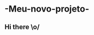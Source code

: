 # -Meu-novo-projeto-
## Hi there \o/

<!--
**CelsorezendeDev/CelsorezendeDev** is a ✨ _special_ ✨ repository because its `README.md` (this file) appears on your GitHub profile.

Here are some ideas to get you started:

- 🔭 I"m currently interning at the company INBRA, where I am gaining practical experience in systems development and learning about the application of technologies in industry.
- 🌱 I'm currently learning new programming languages, such as Python and JavaScript, as well as frameworks such as React and Node.js. I am also studying agile development concepts and methodologies such as Scrum.
- 👯 I'm looking to collaborate on open source projects that involve web development, mobile applications or any initiative that seeks to solve real problems. I'm open to contributing code, documentation or tests.
- 🤔 I'm looking for help with implementing DevOps practices and continuous integration into projects. I would also like to learn more about software architecture and design patterns.
- 💬 Ask me about my experiences in systems development, tips for programming beginners or the technologies I'm currently using.
- 😄 Pronouns: He/His.
- ⚡ Curiosidade: Curiosity: I'm passionate about board games and I'm always looking for new challenges, whether in the world of programming or strategic games!
-->
